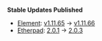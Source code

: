 **Stable Updates Published**

* [Element](https://github.com/element-hq/element-web): [v1.11.65](https://github.com/element-hq/element-web/releases/tag/v1.11.65) -> [v1.11.66](https://github.com/element-hq/element-web/releases/tag/v1.11.66)
* [Etherpad](https://github.com/ether/etherpad-lite): [2.0.1](https://github.com/ether/etherpad-lite/releases/tag/2.0.1) -> [2.0.3](https://github.com/ether/etherpad-lite/releases/tag/2.0.3)
